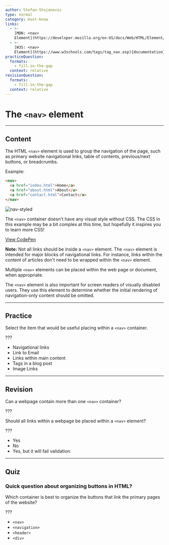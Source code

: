```yaml
---
author: Stefan-Stojanovic
type: normal
category: must-know
links:
  - >-
    [MDN: <nav>
    Element](https://developer.mozilla.org/en-US/docs/Web/HTML/Element/nav){documentation}
  - >-
    [W3S: <nav>
    Element](https://www.w3schools.com/tags/tag_nav.asp){documentation}
practiceQuestion:
  formats:
    - fill-in-the-gap
  context: relative
revisionQuestion:
  formats:
    - fill-in-the-gap
  context: relative
---
```


# The `<nav>` element


---

## Content

The HTML `<nav>` element is used to group the navigation of the page, such as primary website navigational links, table of contents, previous/next buttons, or breadcrumbs.

Example:

```html
<nav>
  <a href="index.html">Home</a>
  <a href="about.html">About</a>
  <a href="contact.html">Contact</a>
</nav>
```

![nav-styled](https://img.enkipro.com/ec9d5b4c1730d77c5dfa0dc9527c8946.png)

The `<nav>` container doesn't have any visual style without CSS. The CSS in this example may be a bit complex at this time, but hopefully it inspires you to learn more CSS!

[View CodePen](https://codepen.io/enkidevs/pen/MBeKBe)

**Note:** Not all links should be inside a `<nav>` element. The `<nav>` element is intended for major blocks of navigational links. For instance, links within the content of articles don't need to be wrapped within the `<nav>` element.

Multiple `<nav>` elements can be placed within the web page or document, when appropriate.

The `<nav>` element is also important for screen readers of visually disabled users. They use this element to determine whether the initial rendering of navigation-only content should be omitted.


---

## Practice

Select the item that would be useful placing within a `<nav>` container.

???

- Navigational links
- Link to Email
- Links within main content
- Tags in a blog post
- Image Links


---

## Revision

Can a webpage contain more than one `<nav>` container?

???

Should all links within a webpage be placed within a `<nav>` element?

???

- Yes
- No
- Yes, but it will fail validation.


---

## Quiz

### Quick question about organizing buttons in HTML?


Which container is best to organize the buttons that link the primary pages of the website?

???

- `<nav>`
- `<navigation>`
- `<header>`
- `<div>`
